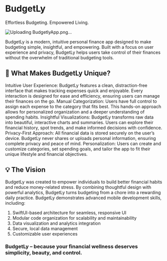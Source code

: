 # BudgetLy

Effortless Budgeting. Empowered Living.

![Uploading BudgetlyApp.png…]()


BudgetLy is a modern, intuitive personal finance app designed to make budgeting simple, insightful, and empowering. Built with a focus on user experience and privacy, BudgetLy helps users take control of their finances without the overwhelm of traditional budgeting tools.

## 🌟 What Makes BudgetLy Unique?
Intuitive User Experience: BudgetLy features a clean, distraction-free interface that makes tracking expenses quick and enjoyable. Every interaction is designed for ease and efficiency, ensuring users can manage their finances on the go.
Manual Categorization: Users have full control to assign each expense to the category that fits best. This hands-on approach allows for personalized organization and a deeper understanding of spending habits.
Insightful Visualizations: BudgetLy transforms raw data into beautiful, interactive charts and summaries. Users can explore their financial history, spot trends, and make informed decisions with confidence.
Privacy-First Approach: All financial data is stored securely on the user’s device. BudgetLy never shares or uploads personal information, ensuring complete privacy and peace of mind.
Personalization: Users can create and customize categories, set spending goals, and tailor the app to fit their unique lifestyle and financial objectives.


## 💡 The Vision
BudgetLy was created to empower individuals to build better financial habits and reduce money-related stress. By combining thoughtful design with powerful analytics, BudgetLy turns budgeting from a chore into a rewarding daily practice.
BudgetLy demonstrates advanced mobile development skills, including:
1. SwiftUI-based architecture for seamless, responsive UI
2. Modular code organization for scalability and maintainability
3. Data visualization and analytics integration
4. Secure, local data management
5. Customizable user experiences

### BudgetLy – because your financial wellness deserves simplicity, beauty, and control.
